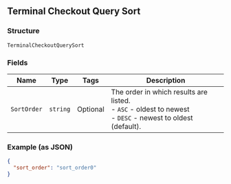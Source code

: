 ## Terminal Checkout Query Sort

### Structure

`TerminalCheckoutQuerySort`

### Fields

| Name | Type | Tags | Description |
|  --- | --- | --- | --- |
| `SortOrder` | `string` | Optional | The order in which results are listed.<br>- `ASC` - oldest to newest<br>- `DESC` - newest to oldest (default). |

### Example (as JSON)

```json
{
  "sort_order": "sort_order0"
}
```

